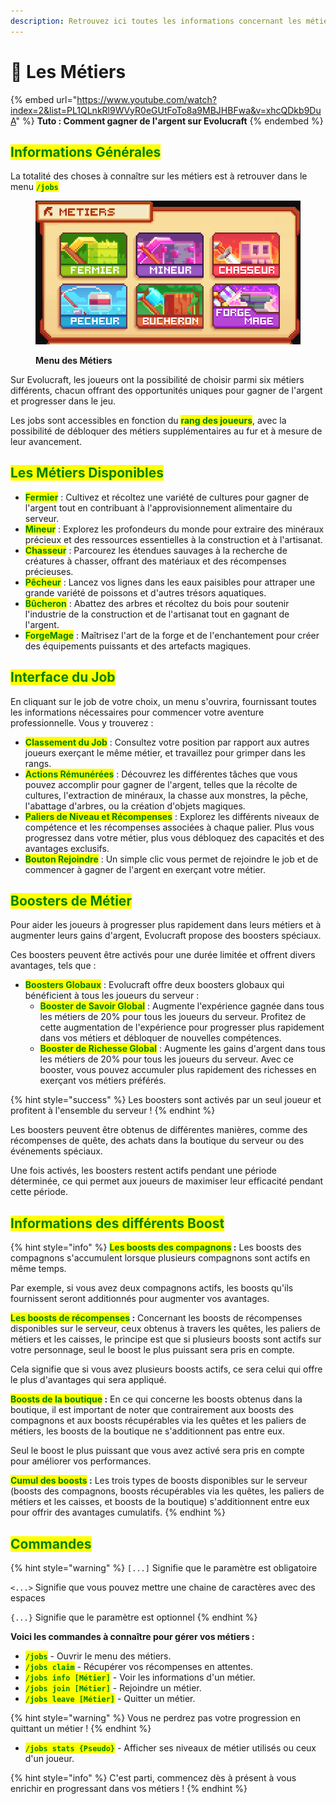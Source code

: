 ```yaml
---
description: Retrouvez ici toutes les informations concernant les métiers
---
```


# 👷 Les Métiers

{% embed url="https://www.youtube.com/watch?index=2&list=PL1QLnkRl9WVyR0eGUtFoTo8a9MBJHBFwa&v=xhcQDkb9DuA" %}
**Tuto : Comment gagner de l'argent sur Evolucraft**
{% endembed %}

## <mark style="color:green;">Informations Générales</mark>

La totalité des choses à connaître sur les métiers est à retrouver dans le menu <mark style="color:green;">**`/jobs`**</mark>

<figure><img src="../.gitbook/assets/Menu/Jobs.png" alt=""><figcaption><p><strong>Menu des Métiers</strong></p></figcaption></figure>

Sur Evolucraft, les joueurs ont la possibilité de choisir parmi six métiers différents, chacun offrant des opportunités uniques pour gagner de l'argent et progresser dans le jeu.&#x20;

Les jobs sont accessibles en fonction du <mark style="color:green;">**rang des joueurs**</mark>, avec la possibilité de débloquer des métiers supplémentaires au fur et à mesure de leur avancement.

## <mark style="color:green;">Les Métiers Disponibles</mark>

* <mark style="color:green;">**Fermier**</mark> : Cultivez et récoltez une variété de cultures pour gagner de l'argent tout en contribuant à l'approvisionnement alimentaire du serveur.
* <mark style="color:green;">**Mineur**</mark> : Explorez les profondeurs du monde pour extraire des minéraux précieux et des ressources essentielles à la construction et à l'artisanat.
* <mark style="color:green;">**Chasseur**</mark> : Parcourez les étendues sauvages à la recherche de créatures à chasser, offrant des matériaux et des récompenses précieuses.
* <mark style="color:green;">**Pêcheur**</mark> : Lancez vos lignes dans les eaux paisibles pour attraper une grande variété de poissons et d'autres trésors aquatiques.
* <mark style="color:green;">**Bûcheron**</mark> : Abattez des arbres et récoltez du bois pour soutenir l'industrie de la construction et de l'artisanat tout en gagnant de l'argent.
* <mark style="color:green;">**ForgeMage**</mark> : Maîtrisez l'art de la forge et de l'enchantement pour créer des équipements puissants et des artefacts magiques.

## <mark style="color:green;">Interface du Job</mark>

En cliquant sur le job de votre choix, un menu s'ouvrira, fournissant toutes les informations nécessaires pour commencer votre aventure professionnelle. Vous y trouverez :

* <mark style="color:green;">**Classement du Job**</mark> : Consultez votre position par rapport aux autres joueurs exerçant le même métier, et travaillez pour grimper dans les rangs.
* <mark style="color:green;">**Actions Rémunérées**</mark> : Découvrez les différentes tâches que vous pouvez accomplir pour gagner de l'argent, telles que la récolte de cultures, l'extraction de minéraux, la chasse aux monstres, la pêche, l'abattage d'arbres, ou la création d'objets magiques.
* <mark style="color:green;">**Paliers de Niveau et Récompenses**</mark> : Explorez les différents niveaux de compétence et les récompenses associées à chaque palier. Plus vous progressez dans votre métier, plus vous débloquez des capacités et des avantages exclusifs.
* <mark style="color:green;">**Bouton Rejoindre**</mark> : Un simple clic vous permet de rejoindre le job et de commencer à gagner de l'argent en exerçant votre métier.

## <mark style="color:green;">Boosters de Métier</mark>

Pour aider les joueurs à progresser plus rapidement dans leurs métiers et à augmenter leurs gains d'argent, Evolucraft propose des boosters spéciaux.&#x20;

Ces boosters peuvent être activés pour une durée limitée et offrent divers avantages, tels que :

* <mark style="color:green;">**Boosters Globaux**</mark> : Evolucraft offre deux boosters globaux qui bénéficient à tous les joueurs du serveur :
  * <mark style="color:green;">**Booster de Savoir Global**</mark> : Augmente l'expérience gagnée dans tous les métiers de 20% pour tous les joueurs du serveur. Profitez de cette augmentation de l'expérience pour progresser plus rapidement dans vos métiers et débloquer de nouvelles compétences.
  * <mark style="color:green;">**Booster de Richesse Global**</mark> : Augmente les gains d'argent dans tous les métiers de 20% pour tous les joueurs du serveur. Avec ce booster, vous pouvez accumuler plus rapidement des richesses en exerçant vos métiers préférés.

{% hint style="success" %}
Les boosters sont activés par un seul joueur et profitent à l'ensemble du serveur !
{% endhint %}

Les boosters peuvent être obtenus de différentes manières, comme des récompenses de quête, des achats dans la boutique du serveur ou des événements spéciaux.&#x20;

Une fois activés, les boosters restent actifs pendant une période déterminée, ce qui permet aux joueurs de maximiser leur efficacité pendant cette période.

## <mark style="color:green;">Informations des différents Boost</mark>

{% hint style="info" %}
<mark style="color:green;">**Les boosts des compagnons**</mark>**&#x20;:** Les boosts des compagnons s'accumulent lorsque plusieurs compagnons sont actifs en même temps.&#x20;

Par exemple, si vous avez deux compagnons actifs, les boosts qu'ils fournissent seront additionnés pour augmenter vos avantages.


<mark style="color:green;">**Les boosts de récompenses**</mark>**&#x20;:** Concernant les boosts de récompenses disponibles sur le serveur, ceux obtenus à travers les quêtes, les paliers de métiers et les caisses, le principe est que si plusieurs boosts sont actifs sur votre personnage, seul le boost le plus puissant sera pris en compte.&#x20;

Cela signifie que si vous avez plusieurs boosts actifs, ce sera celui qui offre le plus d'avantages qui sera appliqué.


<mark style="color:green;">**Boosts de la boutique**</mark>**&#x20;:** En ce qui concerne les boosts obtenus dans la boutique, il est important de noter que contrairement aux boosts des compagnons et aux boosts récupérables via les quêtes et les paliers de métiers, les boosts de la boutique ne s'additionnent pas entre eux.&#x20;

Seul le boost le plus puissant que vous avez activé sera pris en compte pour améliorer vos performances.


<mark style="color:green;">**Cumul des boosts**</mark>**&#x20;:** Les trois types de boosts disponibles sur le serveur (boosts des compagnons, boosts récupérables via les quêtes, les paliers de métiers et les caisses, et boosts de la boutique) s'additionnent entre eux pour offrir des avantages cumulatifs.
{% endhint %}

## <mark style="color:green;">Commandes</mark>

{% hint style="warning" %}
`[...]` Signifie que le paramètre est obligatoire

`<...>` Signifie que vous pouvez mettre une chaine de caractères avec des espaces

`{...}` Signifie que le paramètre est optionnel
{% endhint %}

**Voici les commandes à connaître pour gérer vos métiers :**

* <mark style="color:green;">**`/jobs`**</mark> - Ouvrir le menu des métiers.
* <mark style="color:green;">**`/jobs claim`**</mark> - Récupérer vos récompenses en attentes.
* <mark style="color:green;">**`/jobs info [Métier]`**</mark> - Voir les informations d'un métier.
* <mark style="color:green;">**`/jobs join [Métier]`**</mark> - Rejoindre un métier.
* <mark style="color:green;">**`/jobs leave [Métier]`**</mark> - Quitter un métier.

{% hint style="warning" %}
Vous ne perdrez pas votre progression en quittant un métier !
{% endhint %}

* <mark style="color:green;">**`/jobs stats {Pseudo}`**</mark> - Afficher ses niveaux de métier utilisés ou ceux d'un joueur.

{% hint style="info" %}
C'est parti, commencez dès à présent à vous enrichir en progressant dans vos métiers !
{% endhint %}
